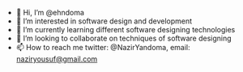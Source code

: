 - 👋 Hi, I’m @ehndoma
- 👀 I’m interested in software design and development
- 🌱 I’m currently learning different software designing technologies
- 💞️ I’m looking to collaborate on techniques of software designing
- 📫 How to reach me twitter: @NazirYandoma, email: naziryousuf@gmail.com

<!---
ehndoma/ehndoma is a ✨ special ✨ repository because its `README.md` (this file) appears on your GitHub profile.
You can click the Preview link to take a look at your changes.
--->
